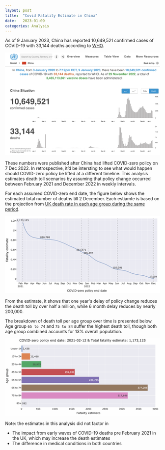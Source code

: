 ```yaml
---
layout: post
title:  "Covid Fatality Estimate in China"
date:   2023-01-09
categories: Analysis
---
```


As of 9 January 2023, China has reported 10,649,521 confirmed cases of COVID-19 with 33,144 deaths according to [WHO](https://covid19.who.int/region/wpro/country/cn). 

![China Covid WHO report](/assets/china-covid-who.png)

These numbers were published after China had lifted COVID-zero policy on 7 Dec 2022. In retrospective, it’d be intersting to see what would happen should COVID-zero policy be lifted at a different timeline. This analysis estimates death toll scenarios by assuming that policy change occurred between February 2021 and December 2022 in weekly intervals.

For each assumed COVID-zero end date, the figure below shows the estimated total number of deaths till 2 December. Each estiamte is based on the projection from [UK death rate in each age group during the same period](https://www.ons.gov.uk/peoplepopulationandcommunity/healthandsocialcare/conditionsanddiseases/articles/coronaviruscovid19latestinsights/deaths#deaths-by-age).

![Death Estimate](/assets/deaths-estimate.png)

From the estimate, it shows that one year's delay of policy change reduces the death toll by over half a million, while 6 month delay reduces by nearly 200,000.

The breakdown of death toll per age group over time is presented below. Age group `65 to 74` and `75 to 84` suffer the highest death toll, though both age group combined accounts for 13% overall population.

![Alt Text](/assets/scenarios.gif)

Note: the estimates in this analysis did not factor in 
- The impact from early waves of COVID-19 deaths pre February 2021 in the UK, which may increase the death estimates
- The difference in medical conditions in both countries